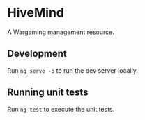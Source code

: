 # HiveMind
A Wargaming management resource.

## Development
Run `ng serve -o` to run the dev server locally.

## Running unit tests
Run `ng test` to execute the unit tests.
